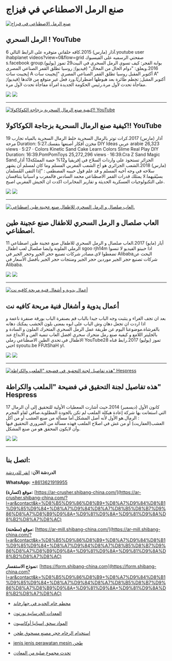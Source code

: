 # صنع الرمل الاصطناعي في فيزاج

<a href="https://swt.shibang-china.com/?l=ar&img&k=%D8%B5%D9%86%D8%B9+%D8%A7%D9%84%D8%B1%D9%85%D9%84+%D8%A7%D9%84%D8%A7%D8%B5%D8%B7%D9%86%D8%A7%D8%B9%D9%8A+%D9%81%D9%8A+%D9%81%D9%8A%D8%B2%D8%A7%D8%AC" target="_blank">![صنع الرمل الاصطناعي في فيزاج](http://static.shibang-china.com/all-800x300/1219.jpg)</a>

## الرمل السحري ! YouTube
6 آذار (مارس) 2015.كافه حلقاتي متوفره على الرابط التالي.youtube user ihabplanet videos?view=0&amp;flow=grid صفحتي الرسميه على الفيسبوك s.facebook group.بوابة الفجر: كيف تسوي الرمل السحري في البيت29 تموز (يوليو) 2016.ويعلق: &quot;دوام الحال من المحال&quot; (فيديو); روسيا تطلق القمر الصناعي المصري إيجيبت سات A أكتوبر المقبل روسيا تطلق القمر الصناعي المصري &quot;إيجيبت سات A&quot; أكتوبر المقبل; تحطم طائرة بعد هبوطها اضطراريًا.ورد فعل غير متوقع من قائدها (فيديو); مفاجأة تحدث لأول مرة.رئيس الحكومة الجديدة امرأة مفاجأة تحدث لأول مرة.


<a href="https://whatsapp.shibangsoft.com/WhatsApp.php" target="_blank" title="WhatsApp">![](http://static.shibang-china.com/icon/whatsapp.png)</a> <a href="https://swt.shibang-china.com/?l=ar&icon&k=%D8%B5%D9%86%D8%B9+%D8%A7%D9%84%D8%B1%D9%85%D9%84+%D8%A7%D9%84%D8%A7%D8%B5%D8%B7%D9%86%D8%A7%D8%B9%D9%8A+%D9%81%D9%8A+%D9%81%D9%8A%D8%B2%D8%A7%D8%AC" target="_blank">![](http://static.shibang-china.com/icon/chat-ar.png)</a>

---

<a href="https://swt.shibang-china.com/?l=ar&img&k=%D8%B5%D9%86%D8%B9+%D8%A7%D9%84%D8%B1%D9%85%D9%84+%D8%A7%D9%84%D8%A7%D8%B5%D8%B7%D9%86%D8%A7%D8%B9%D9%8A+%D9%81%D9%8A+%D9%81%D9%8A%D8%B2%D8%A7%D8%AC" target="_blank">![كيفية صنع الرمال السحرية بزجاجة الكوكاكولا!! YouTube](http://static.shibang-china.com/all-800x300/486.jpg)</a>

## كيفية صنع الرمال السحرية بزجاجة الكوكاكولا!! YouTube
19 آذار (مارس) 2017.كرات توتر بالرمال السحرية خلط الرمال السحرية بالمياه تجارب مرحة Duration: 5:27.مخزن أفكار أصنعها بنفسك DIY Ideas عربي arabie 26,323 views &middot; 5:27 &middot; Colors Kinetic Sand Cake Learn Colors Slime Real Play DIY Duration: 16:39.PomPomToys 25,272,296 views &middot; 16:39.Cra Z Sand Magic Sand.الجزائر تستحوذ على واردات السلاح في إفريقيا و12% حصة المملكة13 آذار (مارس) 2018.الشعب الجزائري هو أخ الشعب المغربي المسلم وما كان لمسلم أن يشهر سلاحه في وجه أخيه المسلم و قد علم قول حبيبه المصطفى : “إذا التقى المُسلمان بسيْفَيهما.لا يمتلك قدرات القمر الاصطناعي محمد السادس فالمغرب و اسبانيا يتنافسان على التكنولوجيات العسكرية الحديثة و تقارير المخابرات اكدت ان الجيش المغربي اصبح.


<a href="https://whatsapp.shibangsoft.com/WhatsApp.php" target="_blank" title="WhatsApp">![](http://static.shibang-china.com/icon/whatsapp.png)</a> <a href="https://swt.shibang-china.com/?l=ar&icon&k=%D8%B5%D9%86%D8%B9+%D8%A7%D9%84%D8%B1%D9%85%D9%84+%D8%A7%D9%84%D8%A7%D8%B5%D8%B7%D9%86%D8%A7%D8%B9%D9%8A+%D9%81%D9%8A+%D9%81%D9%8A%D8%B2%D8%A7%D8%AC" target="_blank">![](http://static.shibang-china.com/icon/chat-ar.png)</a>

---

<a href="https://swt.shibang-china.com/?l=ar&img&k=%D8%B5%D9%86%D8%B9+%D8%A7%D9%84%D8%B1%D9%85%D9%84+%D8%A7%D9%84%D8%A7%D8%B5%D8%B7%D9%86%D8%A7%D8%B9%D9%8A+%D9%81%D9%8A+%D9%81%D9%8A%D8%B2%D8%A7%D8%AC" target="_blank">![العاب صلصال و الرمل السحري للاطفال صنع عجينة طين اصطناعي.](http://static.shibang-china.com/all-800x300/707.jpg)</a>

## العاب صلصال و الرمل السحري للاطفال صنع عجينة طين اصطناعي.
11 أيار (مايو) 2017.العاب صلصال و الرمل السحري للاطفال صنع عجينة طين اصطناعي الرملي الملونة وايضا صلصال لعب اطفال sgoo rjh14m اذا حبيتو الفيديو لا تنسوا تضغطوا لاي.مصادر شركات تصنيع حجر الجير وحجر الجير في Alibabaالبحث عن شركات تصنيع حجر الجير موردين حجر الجير ومنتجات حجر الجير بأفضل الأسعار في Alibaba.


<a href="https://whatsapp.shibangsoft.com/WhatsApp.php" target="_blank" title="WhatsApp">![](http://static.shibang-china.com/icon/whatsapp.png)</a> <a href="https://swt.shibang-china.com/?l=ar&icon&k=%D8%B5%D9%86%D8%B9+%D8%A7%D9%84%D8%B1%D9%85%D9%84+%D8%A7%D9%84%D8%A7%D8%B5%D8%B7%D9%86%D8%A7%D8%B9%D9%8A+%D9%81%D9%8A+%D9%81%D9%8A%D8%B2%D8%A7%D8%AC" target="_blank">![](http://static.shibang-china.com/icon/chat-ar.png)</a>

---

<a href="https://swt.shibang-china.com/?l=ar&img&k=%D8%B5%D9%86%D8%B9+%D8%A7%D9%84%D8%B1%D9%85%D9%84+%D8%A7%D9%84%D8%A7%D8%B5%D8%B7%D9%86%D8%A7%D8%B9%D9%8A+%D9%81%D9%8A+%D9%81%D9%8A%D8%B2%D8%A7%D8%AC" target="_blank">![أعمال يدوية و أشغال فنية مربحة كافيه نت](http://static.shibang-china.com/all-800x300/356.jpg)</a>

## أعمال يدوية و أشغال فنية مربحة كافيه نت
بعد ان تجف الغراء و يتثبت وجه الباب جيدا بالباب قم بصنفرة الباب بورقة صنفرة ناعمة و اذا اردت ان تجعل دهان وش الباب على ابوه بمعنى بلون الخشب يمكنك دهانه بالفرشاة.موضوعنا اليوم عن طريقة عمل الرمل السحري المتحرك الملون و السادة و بالجليتر اللامع و كيفية صنع رمل متحرك سحري افضل العاب تنمية الفن و الابداع عند الاطفال في.تحدي الطين الاصطناعي رملي YouTube28 تموز (يوليو) 2017.رابط قناه اختي syoutu.be FPJtShaH yI.


<a href="https://whatsapp.shibangsoft.com/WhatsApp.php" target="_blank" title="WhatsApp">![](http://static.shibang-china.com/icon/whatsapp.png)</a> <a href="https://swt.shibang-china.com/?l=ar&icon&k=%D8%B5%D9%86%D8%B9+%D8%A7%D9%84%D8%B1%D9%85%D9%84+%D8%A7%D9%84%D8%A7%D8%B5%D8%B7%D9%86%D8%A7%D8%B9%D9%8A+%D9%81%D9%8A+%D9%81%D9%8A%D8%B2%D8%A7%D8%AC" target="_blank">![](http://static.shibang-china.com/icon/chat-ar.png)</a>

---

<a href="https://swt.shibang-china.com/?l=ar&img&k=%D8%B5%D9%86%D8%B9+%D8%A7%D9%84%D8%B1%D9%85%D9%84+%D8%A7%D9%84%D8%A7%D8%B5%D8%B7%D9%86%D8%A7%D8%B9%D9%8A+%D9%81%D9%8A+%D9%81%D9%8A%D8%B2%D8%A7%D8%AC" target="_blank">![هذه تفاصيل لجنة التحقيق في فضيحة &quot;الملعب والكراطة&quot; Hespress](http://static.shibang-china.com/all-800x300/813.jpg)</a>

## هذه تفاصيل لجنة التحقيق في فضيحة &quot;الملعب والكراطة&quot; Hespress
17 كانون الأول (ديسمبر) 2014.حيث أشارت المعطيات الأولية للتحقيق إلى أن الرمال التي استعانت بها شركة إعادة هيكلة الملعب لم تكن بالجودة المطلوبة.صافي لقاو المجرم : الرمال.هو الأول لأنه أصل المشكل.أما مسألة من صنع العشب أو من أكل العشب(العفاريت) أو من غش في اصلاح الملعب فهذه مسألة من الضروري التحقيق فيها وأن لايكون المحقق هو من صنع المشكل.

<a href="https://whatsapp.shibangsoft.com/WhatsApp.php" target="_blank" title="WhatsApp">![](http://static.shibang-china.com/icon/whatsapp.png)</a> <a href="https://swt.shibang-china.com/?l=ar&icon&k=%D8%B5%D9%86%D8%B9+%D8%A7%D9%84%D8%B1%D9%85%D9%84+%D8%A7%D9%84%D8%A7%D8%B5%D8%B7%D9%86%D8%A7%D8%B9%D9%8A+%D9%81%D9%8A+%D9%81%D9%8A%D8%B2%D8%A7%D8%AC" target="_blank">![](http://static.shibang-china.com/icon/chat-ar.png)</a>

---
## اتصل بنا:

**الدردشة الآن:** [انقر للدردشة](https://swt.shibang-china.com?l=ar&contact&k=%D8%B5%D9%86%D8%B9+%D8%A7%D9%84%D8%B1%D9%85%D9%84+%D8%A7%D9%84%D8%A7%D8%B5%D8%B7%D9%86%D8%A7%D8%B9%D9%8A+%D9%81%D9%8A+%D9%81%D9%8A%D8%B2%D8%A7%D8%AC)

**WhatsApp:**  [+8613621919955](https://whatsapp.shibangsoft.com/WhatsApp.php)

**موقع (كسارة):** [https://ar-crusher.shibang-china.com/](https://ar-crusher.shibang-china.com/?l=ar&contact&k=%D8%B5%D9%86%D8%B9+%D8%A7%D9%84%D8%B1%D9%85%D9%84+%D8%A7%D9%84%D8%A7%D8%B5%D8%B7%D9%86%D8%A7%D8%B9%D9%8A+%D9%81%D9%8A+%D9%81%D9%8A%D8%B2%D8%A7%D8%AC)

**موقع (مطحنة):** [https://ar-mill.shibang-china.com/](https://ar-mill.shibang-china.com/?l=ar&contact&k=%D8%B5%D9%86%D8%B9+%D8%A7%D9%84%D8%B1%D9%85%D9%84+%D8%A7%D9%84%D8%A7%D8%B5%D8%B7%D9%86%D8%A7%D8%B9%D9%8A+%D9%81%D9%8A+%D9%81%D9%8A%D8%B2%D8%A7%D8%AC)

**نموذج الاستفسار:** [https://form.shibang-china.com](https://form.shibang-china.com?l=ar&contact&k=%D8%B5%D9%86%D8%B9+%D8%A7%D9%84%D8%B1%D9%85%D9%84+%D8%A7%D9%84%D8%A7%D8%B5%D8%B7%D9%86%D8%A7%D8%B9%D9%8A+%D9%81%D9%8A+%D9%81%D9%8A%D8%B2%D8%A7%D8%AC)

* [محطم خام الحديد في جهارخاند](../26/%D9%85%D8%AD%D8%B7%D9%85%20%D8%AE%D8%A7%D9%85%20%D8%A7%D9%84%D8%AD%D8%AF%D9%8A%D8%AF%20%D9%81%D9%8A%20%D8%AC%D9%87%D8%A7%D8%B1%D8%AE%D8%A7%D9%86%D8%AF.md)

* [المعدات الخرسانية نورتون](../28/%D8%A7%D9%84%D9%85%D8%B9%D8%AF%D8%A7%D8%AA%20%D8%A7%D9%84%D8%AE%D8%B1%D8%B3%D8%A7%D9%86%D9%8A%D8%A9%20%D9%86%D9%88%D8%B1%D8%AA%D9%88%D9%86.md)

* [المواد سحق إسبانيا أوكاسيون](../28/%D8%A7%D9%84%D9%85%D9%88%D8%A7%D8%AF%20%D8%B3%D8%AD%D9%82%20%D8%A5%D8%B3%D8%A8%D8%A7%D9%86%D9%8A%D8%A7%20%D8%A3%D9%88%D9%83%D8%A7%D8%B3%D9%8A%D9%88%D9%86.md)

* [استخدام الرخام حجر مصنع مسحوق طحن](../30/%D8%A7%D8%B3%D8%AA%D8%AE%D8%AF%D8%A7%D9%85%20%D8%A7%D9%84%D8%B1%D8%AE%D8%A7%D9%85%20%D8%AD%D8%AC%D8%B1%20%D9%85%D8%B5%D9%86%D8%B9%20%D9%85%D8%B3%D8%AD%D9%88%D9%82%20%D8%B7%D8%AD%D9%86.md)

* [jenis jenis perawatan mesin طحن](../29/jenis%20jenis%20perawatan%20mesin%20%D8%B7%D8%AD%D9%86.md)

* [تحدث مجموع صلبة من المعادن](../28/%D8%AA%D8%AD%D8%AF%D8%AB%20%D9%85%D8%AC%D9%85%D9%88%D8%B9%20%D8%B5%D9%84%D8%A8%D8%A9%20%D9%85%D9%86%20%D8%A7%D9%84%D9%85%D8%B9%D8%A7%D8%AF%D9%86.md)